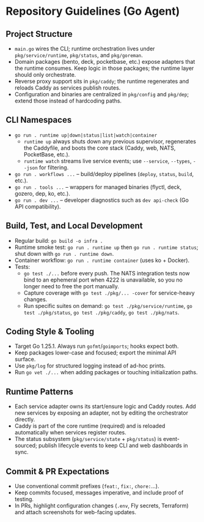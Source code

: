 # Repository Guidelines (Go Agent)

## Project Structure
- `main.go` wires the CLI; runtime orchestration lives under `pkg/service/runtime`, `pkg/status`, and `pkg/goreman`.
- Domain packages (bento, deck, pocketbase, etc.) expose adapters that the runtime consumes. Keep logic in those packages; the runtime layer should only orchestrate.
- Reverse proxy support sits in `pkg/caddy`; the runtime regenerates and reloads Caddy as services publish routes.
- Configuration and binaries are centralized in `pkg/config` and `pkg/dep`; extend those instead of hardcoding paths.

## CLI Namespaces
- `go run . runtime up|down|status|list|watch|container`
  - `runtime up` always shuts down any previous supervisor, regenerates the Caddyfile, and boots the core stack (Caddy, web, NATS, PocketBase, etc.).
  - `runtime watch` streams live service events; use `--service`, `--types`, `--json` for filtering.
- `go run . workflows ...` – build/deploy pipelines (`deploy`, `status`, `build`, etc.).
- `go run . tools ...` – wrappers for managed binaries (flyctl, deck, gozero, dep, ko, etc.).
- `go run . dev ...` – developer diagnostics such as `dev api-check` (Go API compatibility).

## Build, Test, and Local Development
- Regular build: `go build -o infra .`
- Runtime smoke test: `go run . runtime up` then `go run . runtime status`; shut down with `go run . runtime down`.
- Container workflow: `go run . runtime container` (uses ko + Docker).
- Tests:
  - `go test ./...` before every push. The NATS integration tests now bind to an ephemeral port when 4222 is unavailable, so you no longer need to free the port manually.
  - Capture coverage with `go test ./pkg/... -cover` for service-heavy changes.
  - Run specific suites on demand: `go test ./pkg/service/runtime`, `go test ./pkg/status`, `go test ./pkg/caddy`, `go test ./pkg/nats`.

## Coding Style & Tooling
- Target Go 1.25.1. Always run `gofmt`/`goimports`; hooks expect both.
- Keep packages lower-case and focused; export the minimal API surface.
- Use `pkg/log` for structured logging instead of ad-hoc prints.
- Run `go vet ./...` when adding packages or touching initialization paths.

## Runtime Patterns
- Each service adapter owns its start/ensure logic and Caddy routes. Add new services by exposing an adapter, not by editing the orchestrator directly.
- Caddy is part of the core runtime (required) and is reloaded automatically when services register routes.
- The status subsystem (`pkg/service/state` + `pkg/status`) is event-sourced; publish lifecycle events to keep CLI and web dashboards in sync.

## Commit & PR Expectations
- Use conventional commit prefixes (`feat:`, `fix:`, `chore:`…).
- Keep commits focused, messages imperative, and include proof of testing.
- In PRs, highlight configuration changes (`.env`, Fly secrets, Terraform) and attach screenshots for web-facing updates.
